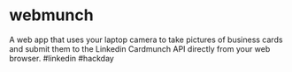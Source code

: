 webmunch
=========

A web app that uses your laptop camera to take pictures of business cards and submit them
to the Linkedin Cardmunch API directly from your web browser. #linkedin #hackday

